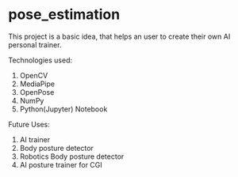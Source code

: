 # pose_estimation

This project is a basic idea, that helps an user to create their own AI personal trainer.

Technologies used:
1. OpenCV
2. MediaPipe
3. OpenPose
4. NumPy
5. Python(Jupyter) Notebook

Future Uses:
1. AI trainer
2. Body posture detector
3. Robotics Body posture detector
4. AI posture trainer for CGI

